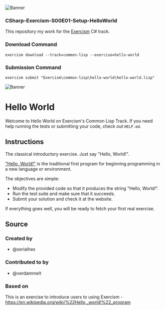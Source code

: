 ![Banner](Data/Images/CSharp-Exercism-S00E01-Setup-HelloWorld-Banner.png)

### CSharp-Exercism-S00E01-Setup-HelloWorld

This repository my work for the [Exercism](https://exercism.org/) C# track.

### Download Command
`exercism download --track=common-lisp --exercise=hello-world`

### Submission Command
`exercism submit "Exercism\common-lisp\hello-world\hello-world.lisp"`

![Banner](Data/Images/CSharp-Exercism-S00-Basics.png)

# Hello World

Welcome to Hello World on Exercism's Common Lisp Track.
If you need help running the tests or submitting your code, check out `HELP.md`.

## Instructions

The classical introductory exercise.
Just say "Hello, World!".

["Hello, World!"][hello-world] is the traditional first program for beginning programming in a new language or environment.

The objectives are simple:

- Modify the provided code so that it produces the string "Hello, World!".
- Run the test suite and make sure that it succeeds.
- Submit your solution and check it at the website.

If everything goes well, you will be ready to fetch your first real exercise.

[hello-world]: https://en.wikipedia.org/wiki/%22Hello,_world!%22_program

## Source

### Created by

- @serialhex

### Contributed to by

- @verdammelt

### Based on

This is an exercise to introduce users to using Exercism - https://en.wikipedia.org/wiki/%22Hello,_world!%22_program
